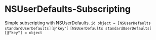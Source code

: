 # NSUserDefaults-Subscripting
Simple subscripting with NSUserDefaults.
`id object = [NSUserDefaults standardUserDefaults][@"key"]`
`[NSUserDefaults standardUserDefaults][@"key"] = object`
